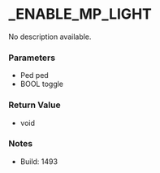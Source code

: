 # _ENABLE_MP_LIGHT

No description available.

### Parameters
* Ped ped
* BOOL toggle

### Return Value
* void

### Notes
* Build: 1493

